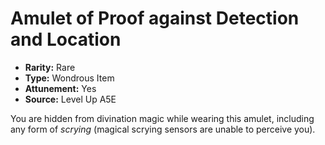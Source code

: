
# Amulet of Proof against Detection and Location

* **Rarity:** Rare
* **Type:** Wondrous Item
* **Attunement:** Yes
* **Source:** Level Up A5E


You are hidden from divination magic while wearing this amulet, including any form of _scrying_  (magical scrying sensors are unable to perceive you).
